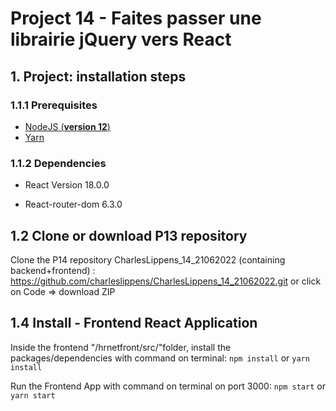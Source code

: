 # Project 14 - Faites passer une librairie jQuery vers React
 
## 1. Project: installation steps

### 1.1.1 Prerequisites

- [NodeJS (**version 12**)](https://nodejs.org/en/)
- [Yarn](https://yarnpkg.com/)

### 1.1.2 Dependencies

- React Version 18.0.0

- React-router-dom 6.3.0

## 1.2 Clone or download P13 repository

Clone the P14 repository CharlesLippens_14_21062022 (containing backend+frontend) : https://github.com/charleslippens/CharlesLippens_14_21062022.git or click on Code => download ZIP

## 1.4 Install - Frontend React Application

Inside the frontend "/hrnetfront/src/"folder, install the packages/dependencies with command on terminal: `npm install` or `yarn install`

Run the Frontend App with command on terminal on port 3000: `npm start` or `yarn start`



